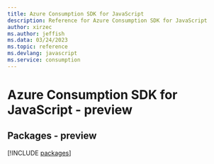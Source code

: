 ```yaml
---
title: Azure Consumption SDK for JavaScript
description: Reference for Azure Consumption SDK for JavaScript
author: xirzec
ms.author: jeffish
ms.data: 03/24/2023
ms.topic: reference
ms.devlang: javascript
ms.service: consumption
---
```

# Azure Consumption SDK for JavaScript - preview
## Packages - preview
[!INCLUDE [packages](consumption-index.md)]